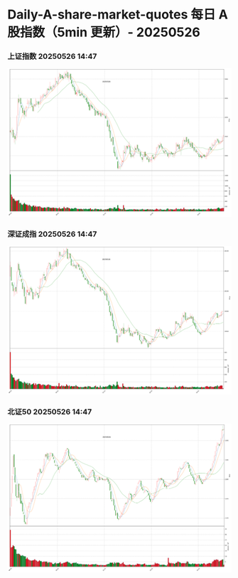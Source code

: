 
# Daily-A-share-market-quotes 每日 A 股指数（5min 更新）- 20250526

### 上证指数 20250526 14:47
![](./fig/2025/5/20250526-sh000001.png)

### 深证成指 20250526 14:47
![](./fig/2025/5/20250526-sz399001.png)

### 北证50 20250526 14:47
![](./fig/2025/5/20250526-bj899050.png)
